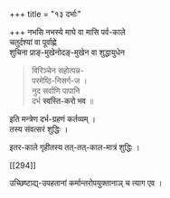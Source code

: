 +++
title = "१३ दर्भाः"

+++
नभसि नभस्ये माघे वा मासि पर्व-काले  
चतुर्दश्यां वा पूर्वाह्णे  
शुचिना प्राङ्-मुखेनोदङ्-मुखेन वा शुद्धायुधेन 

> विरिञ्चेन सहोत्पन्न-  
परमेष्ठि-निसर्ग-ज ।  
नुद सर्वाणि पापानि  
दर्भ **स्वस्ति-करो भव** ॥

इति मन्त्रेण दर्भ-ग्रहणं कर्तव्यम् ।  
तस्य संवत्सरं शुद्धिः ।  

इतर-काले गृहीतस्य तत्-तत्-काल-मात्रं शुद्धिः । 

[[294]] 

उच्छिष्टाद्य्-उपहतानां कर्मान्तरोपयुक्तानाञ् च त्याग एव ।  
